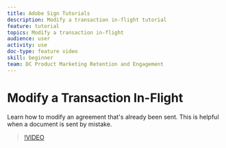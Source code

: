 ```yaml
---
title: Adobe Sign Tutorials
description: Modify a transaction in-flight tutorial
feature: tutorial
topics: Modify a transaction in-flight
audience: user
activity: use
doc-type: feature video
skill: beginner
team: DC Product Marketing Retention and Engagement
---
```


# Modify a Transaction In-Flight

Learn how to modify an agreement that's already been sent. This is helpful when a document is sent by mistake.

>[!VIDEO](https://video.tv.adobe.com/v/17343?hidetitle=true )